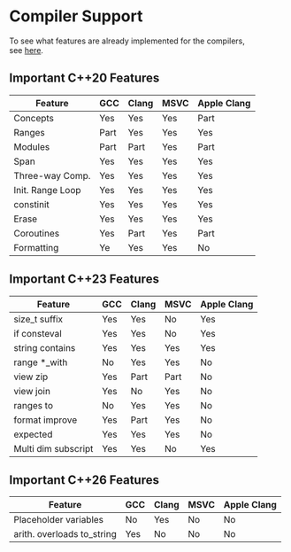 # Compiler Support

To see what features are already implemented for the compilers,  
see [here](https://en.cppreference.com/w/cpp/compiler_support).

## Important C++20 Features

| Feature          | GCC  | Clang | MSVC | Apple Clang |
| ---------------- | ---- | ----- | ---- | ----------- |
| Concepts         | Yes  | Yes   | Yes  | Part        |
| Ranges           | Part | Yes   | Yes  | Yes         |
| Modules          | Part | Part  | Yes  | Part        |
| Span             | Yes  | Yes   | Yes  | Yes         |
| Three-way Comp.  | Yes  | Yes   | Yes  | Yes         |
| Init. Range Loop | Yes  | Yes   | Yes  | Yes         |
| constinit        | Yes  | Yes   | Yes  | Yes         |
| Erase            | Yes  | Yes   | Yes  | Yes         |
| Coroutines       | Yes  | Part  | Yes  | Part        |
| Formatting       | Ye   | Yes   | Yes  | No          |

## Important C++23 Features

| Feature             | GCC  | Clang | MSVC | Apple Clang |
| ------------------- | ---- | ----- | ---- | ----------- |
| size_t suffix       | Yes  | Yes   | No   | Yes         |
| if consteval        | Yes  | Yes   | No   | Yes         |
| string contains     | Yes  | Yes   | Yes  | Yes         |
| range *_with        | No   | Yes   | Yes  | No          |
| view zip            | Yes  | Part  | Part | No          |
| view join           | Yes  | No    | Yes  | No          |
| ranges to           | No   | Yes   | Yes  | No          |
| format improve      | Yes  | Part  | Yes  | No          |
| expected            | Yes  | Yes   | Yes  | No          |
| Multi dim subscript | Yes  | Yes   | No   | Yes          |

## Important C++26 Features

| Feature                     | GCC  | Clang | MSVC | Apple Clang |
| --------------------------- | ---- | ----- | ---- | ----------- |
| Placeholder variables       | No   | Yes   | No   | No  
| arith. overloads to_string  | Yes  | No    | No   | No  
